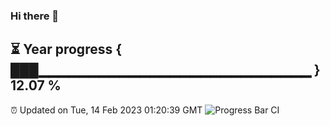 ### Hi there 👋
⏳ Year progress { ███▁▁▁▁▁▁▁▁▁▁▁▁▁▁▁▁▁▁▁▁▁▁▁▁▁▁▁ } 12.07 %
---
⏰ Updated on Tue, 14 Feb 2023 01:20:39 GMT
![Progress Bar CI](https://github.com/liununu/liununu/workflows/Progress%20Bar%20CI/badge.svg)
